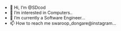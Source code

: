 - 👋 Hi, I’m @SDcod
- 👀 I’m interested in Computers..
- 🌱 I’m currently a Software Engineer...
- 📫 How to reach me swaroop_dongare@instagram...

<!---
SDcod/SDcod is a ✨ special ✨ repository because its `README.md` (this file) appears on your GitHub profile.
You can click the Preview link to take a look at your changes.
--->
